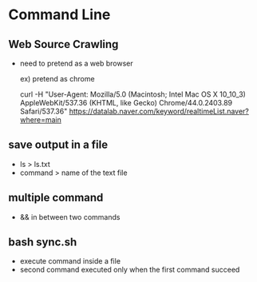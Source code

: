 # Command Line

## Web Source Crawling
* need to pretend as a web browser

    ex) pretend as chrome

    curl -H "User-Agent: Mozilla/5.0 (Macintosh; Intel Mac OS X 10_10_3) AppleWebKit/537.36 (KHTML, like Gecko) Chrome/44.0.2403.89 Safari/537.36" https://datalab.naver.com/keyword/realtimeList.naver?where=main

## save output in a file
* ls > ls.txt
* command > name of the text file

## multiple command 
* && in between two commands

## bash sync.sh
* execute command inside a file
* second command executed only when the first command succeed